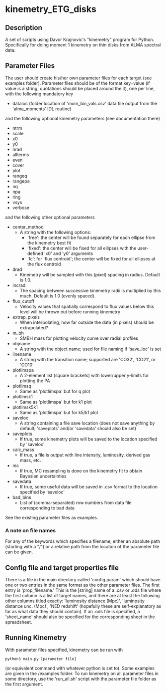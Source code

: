 # kinemetry_ETG_disks
## Description
A set of scripts using Davor Krajnovic's "kinemetry" program for Python. Specifically for doing moment 1 kinemetry on thin disks from ALMA spectral data.

## Parameter Files
The user should create his/her own parameter files for each target (see examples folder). Parameter files should be of the format key=value (if value is a string, quotations should be placed around the it), one per line, with the following mandatory key
- dataloc (folder location of 'mom_bin_vals.csv' data file output from the 'alma_moments' IDL routine)

and the following optional kinemetry parameters (see documentation there)
- ntrm
- scale
- x0
- y0
- nrad
- allterms
- even
- cover
- plot
- rangeq
- rangepa
- nq
- npa
- ring
- vsys
- verbose

and the following other optional parameters
- center_method
    - A string with the following options:
        - 'free': the center will be found separately for each ellipse from the kinemetry best fit
        - 'fixed': the center will be fixed for all ellipses with the user-defined 'x0' and 'y0' arguments
        - 'fc': for 'flux centroid'; the center will be fixed for all ellipses at the flux centroid
- drad
    - Kinemetry will be sampled with this (pixel) spacing in radius. Default is 1.0.
- incrad
    - The spacing between successive kinemetry radii is multiplied by this much. Default is 1.0 (evenly spaced).
- flux_cutoff
    - Velocity values that spatially correspond to flux values below this level will be thrown out before running kinemetry
- extrap_pixels
    - When interpolating, how far outside the data (in pixels) should be extrapolated?
- m_bh
    - SMBH mass for plotting velocity curve over radial profiles
- objname
    - A string with the object name; used for file naming if 'save_loc' is set
- linename
    - A string with the transition name; supported are 'CO32', 'CO21', or 'CO10'
- plotlimspa
    - A 2-element list (square brackets) with lower/upper y-limits for plotting the PA
- plotlimsq
    - Same as 'plotlimspa' but for q plot
- plotlimsk1
    - Same as 'plotlimspa' but for k1 plot
- plotlimsk5k1
    - Same as 'plotlimspa' but for k5/k1 plot
- saveloc
    - A string containing a file save location (does not save anything by default; 'saveplots' and/or 'savedata' should also be set)
- saveplots
    - If true, some kinemetry plots will be saved to the location specified by 'saveloc'
- calc_mass
    - If true, a file is output with line intensity, luminosity, derived gas mass, etc.
- mc
    - If true, MC resampling is done on the kinemetry fit to obtain Bayesian uncertainties
- savedata
    - If true, some useful data will be saved in .csv format to the location specified by 'saveloc'
- bad_bins
    - List of (comma-separated) row numbers from data file corresponding to bad data

See the existing parameter files as examples.

### A note on file names
For any of the keywords which specifies a filename, either an absolute path (starting with a "/") or a relative path from the location of the parameter file can be given.

## Config file and target properties file
There is a file in the main directory called 'config.param' which should have one or two entries in the same format as the other parameter files. The first entry is 'prop_filename.' This is the [string] name of a .csv or .ods file where the first column is a list of target names, and there are at least the following other columns titled exactly: 'luminosity distance (Mpc)', 'luminosity distance unc. (Mpc)', 'NED redshift' (hopefully these are self-explanatory as far as what data they should contain). If an .ods file is specified, a 'sheet_name' should also be specified for the corresponding sheet in the spreadsheet.

## Running Kinemetry
With parameter files specified, kinemetry can be run with
```
python3 main.py [parameter file]
```
(or equivalent command with whatever python is set to). Some examples are given in the /examples folder. To run kinemetry on all parameter files in some directory, use the 'run_all.sh' script with the parameter file folder as the first argument.
